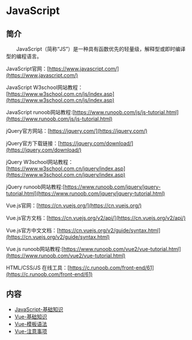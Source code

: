 # JavaScript

## 简介
&#8195;&#8195;JavaScript（简称“JS”）是一种具有函数优先的轻量级，解释型或即时编译型的编程语言。

JavaScript官网：[https://www.javascript.com/](https://www.javascript.com/)

JavaScript W3school网站教程：[https://www.w3school.com.cn/js/index.asp](https://www.w3school.com.cn/js/index.asp)

JavaScript runoob网站教程:[https://www.runoob.com/js/js-tutorial.html](https://www.runoob.com/js/js-tutorial.html)

jQuery官方网站：[https://jquery.com/](https://jquery.com/)

jQuery官方下载链接：[https://jquery.com/download/](https://jquery.com/download/)

jQuery W3school网站教程：[https://www.w3school.com.cn/jquery/index.asp](https://www.w3school.com.cn/jquery/index.asp)

jQuery runoob网站教程:[https://www.runoob.com/jquery/jquery-tutorial.html](https://www.runoob.com/jquery/jquery-tutorial.html)

Vue.js官网：[https://cn.vuejs.org/](https://cn.vuejs.org/)

Vue.js官方文档：[https://cn.vuejs.org/v2/api/](https://cn.vuejs.org/v2/api/)

Vue.js官方中文文档：[https://cn.vuejs.org/v2/guide/syntax.html](https://cn.vuejs.org/v2/guide/syntax.html)

Vue.js runoob网站教程:[https://www.runoob.com/vue2/vue-tutorial.html](https://www.runoob.com/vue2/vue-tutorial.html)

HTML/CSS/JS 在线工具：[https://c.runoob.com/front-end/61](https://c.runoob.com/front-end/61)

## 内容
- [JavaScript-基础知识](https://ebook.big1000.com/15-HTML+CSS+JavaScript/03-JavaScript/01-JavaScript-%E5%9F%BA%E7%A1%80%E7%9F%A5%E8%AF%86.html)
- [Vue-基础知识](https://ebook.big1000.com/15-HTML+CSS+JavaScript/03-JavaScript/10-Vue-%E5%9F%BA%E7%A1%80%E7%9F%A5%E8%AF%86.html)
- [Vue-模板语法](https://ebook.big1000.com/15-HTML+CSS+JavaScript/03-JavaScript/11-Vue-%E6%A8%A1%E6%9D%BF%E8%AF%AD%E6%B3%95.html)
- [Vue-注意事项](https://ebook.big1000.com/15-HTML+CSS+JavaScript/03-JavaScript/20-Vue-%E6%B3%A8%E6%84%8F%E4%BA%8B%E9%A1%B9.html)
